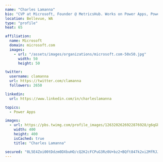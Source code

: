 ```yaml
---
name: "Charles Lamanna"
bio: "CVP at Microsoft, Founder @ MetricsHub. Works on Power Apps, Power Automate, Power Virtual Agent, Common Data Service and Dynamics 365."
location: Bellevue, WA
type: "profile"
heat: 65

affiliation:
  name: Microsoft
  domain: microsoft.com
  images:
    - url: "/assets/images/organizations/microsoft.com-50x50.jpg"
      width: 50
      height: 50

twitter:
  username: clamanna
  url: https://twitter.com/clamanna
  followers: 2650

linkedin:
  url: https://www.linkedin.com/in/charleslamanna

topics:
  - Power Apps

images:
  - url: https://pbs.twimg.com/profile_images/1263202626922876928/g6qGbHZ-_400x400.jpg
    width: 400
    height: 400
    isCached: true
    title: "Charles Lamanna"

secured: "0L5E4Zoi00tDdzm0DXbuHO/cQ2K2cFCPuG3Rz0U+bz2+BQft847k2xi2MfRJJ0GUC5ZfMaWdmPho6feGxueEecqm26a5gEiPZZJxrv8RpEbFVGC8lzbuToicBMCBNwP9yzqeqREhgC26jelxFSC1/XlH5qe+0sYnA1X2Tzd2VD3cgpeB3JJsYdTbU0OV9y0gjiq+Jn9hVz2qnRutcDd65kUbBedgV/Mho2sJsxgK/R4iReDmIJNONyAEWCRFuw6mbMwDlBPzBplNnPTuRAUFnXF5kLb5eX1cXZ1CqOyIyNFf1wQY3w3wo12falcGEspOQF8cbfnAon4UdwszO8ngyryNyB4i9udXw2i8XTdY4oWAhDohCQr2WGHLBhop8vlKpnUyQEyOkRVa1T7qUqzAA3QYwmhbTygs1Ul+xBqrmBE=;VFtLRETpl7AwQ9D+2PInpw=="
---
```


